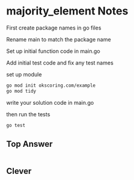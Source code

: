# majority_element Notes

First create package names in go files

Rename main to match the package name

Set up initial function code in main.go

Add initial test code and fix any test names

set up module

```bash
go mod init okscoring.com/example
go mod tidy
```

write your solution code in main.go

then run the tests

```bash
go test
```

## Top Answer

```go

```

## Clever

```go

```
